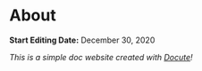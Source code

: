 # About

**Start Editing Date:** December 30, 2020



*This is a simple doc website created with [Docute](https://docute.org)!*


